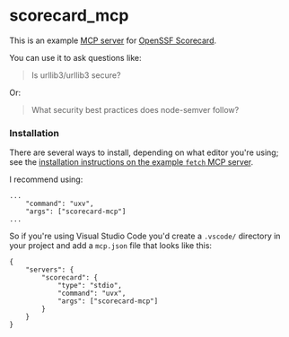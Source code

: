 # scorecard_mcp

This is an example [MCP server](https://github.com/modelcontextprotocol/servers/) for [OpenSSF Scorecard](https://scorecard.dev/).

You can use it to ask questions like:

> Is urllib3/urllib3 secure?

Or:

> What security best practices does node-semver follow?

### Installation

There are several ways to install, depending on what editor you're using; see the [installation instructions on the example `fetch` MCP server](https://github.com/modelcontextprotocol/servers/tree/main/src/fetch).

I recommend using:

```
...
    "command": "uxv",
    "args": ["scorecard-mcp"]
...
```

So if you're using Visual Studio Code you'd create a `.vscode/` directory in your project and add a `mcp.json` file that looks like this:

```
{
    "servers": {
        "scorecard": {
            "type": "stdio",
            "command": "uvx",
            "args": ["scorecard-mcp"]
        }
    }
}
```

